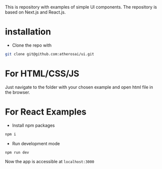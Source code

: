 This is repository with examples of simple UI components. The repository is based on Next.js and React.js.

# installation

* Clone the repo with

```bash
git clone git@github.com:atherosai/ui.git
```

# For HTML/CSS/JS

Just navigate to the folder with your chosen example and open html file in the browser.

# For React Examples

* Install npm packages

```bash
npm i
```

* Run development mode

```bash
npm run dev
```

Now the app is accessible at ```localhost:3000```
